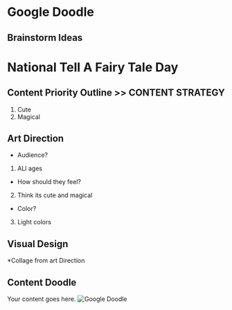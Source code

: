 # Google Doodle

## Brainstorm Ideas

# National Tell A Fairy Tale Day

## Content Priority Outline >> CONTENT STRATEGY

1. Cute
2. Magical

## Art Direction

* Audience?
1. ALl ages

* How should they feel?
2. Think its cute and magical

* Color?
3. Light colors

## Visual Design

*Collage from art Direction


## Content Doodle

Your content goes here. 
![Google Doodle](https://www.google.com/logos/2012/d4g_poland12-hp.jpg)
